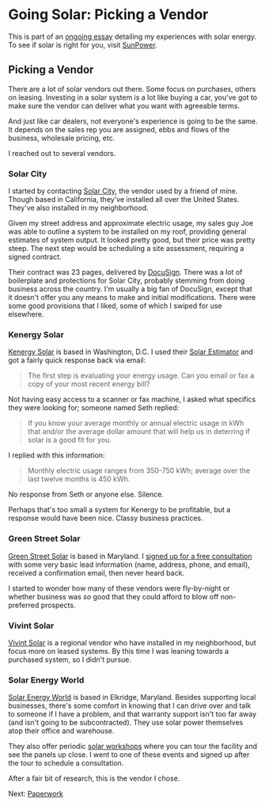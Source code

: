 <!-- title: Picking a Solar Vendor -->
<!-- categories: howto,essay -->
<!-- tags: solar -->
<!-- published: 2014-12-07T15:52:00-05:00 -->
<!-- updated: 2016-04-27T17:09:00-05:00 -->
<!-- summary: Part of the Going Solar series. There are many solar vendors to choose from. This is how I picked mine. -->

# Going Solar: Picking a Vendor

This is part of an [ongoing essay](/v2/solar/) detailing my experiences with solar energy. To see if solar is right for you, visit [SunPower](http://mbsy.co/sunpower/alexsolar).

## Picking a Vendor

There are a lot of solar vendors out there. Some focus on purchases, others on leasing. Investing in a solar system is a lot like buying a car, you've got to make sure the vendor can deliver what you want with agreeable terms.

And just like car dealers, not everyone's experience is going to be the same. It depends on the sales rep you are assigned, ebbs and flows of the business, wholesale pricing, etc.

I reached out to several vendors.

### Solar City

I started by contacting [Solar City](http://www.solarcity.com), the vendor used by a friend of mine. Though based in California, they've installed all over the United States. They've also installed in my neighborhood. 

Given my street address and approximate electric usage, my sales guy Joe was able to outline a system to be installed on my roof, providing general estimates of system output. It looked pretty good, but their price was pretty steep. The next step would be scheduling a site assessment, requiring a signed contract.

Their contract was 23 pages, delivered by [DocuSign](https://www.docusign.com/). There was a lot of boilerplate and protections for Solar City, probably stemming from doing business across the country. I'm usually a big fan of DocuSign, except that it doesn't offer you any means to make and initial modifications. There were some good provisions that I liked, some of which I swiped for use elsewhere.

### Kenergy Solar

[Kenergy Solar](http://kenergysolar.com/) is based in Washington, D.C. I used their [Solar Estimator](http://kenergysolar.com/get-quote) and got a fairly quick response back via email: 

> The first step is evaluating your energy usage. Can you email or fax a copy of your most recent energy bill?

Not having easy access to a scanner or fax machine, I asked what specifics they were looking for; someone named Seth replied:

> If you know your average monthly or annual electric usage in kWh that and/or the average dollar amount that will help us in deterring if solar is a good fit for you. 

I replied with this information:

> Monthly electric usage ranges from 350-750 kWh; average over the last twelve months is 450 kWh.

No response from Seth or anyone else. Silence.

Perhaps that's too small a system for Kenergy to be profitable, but a response would have been nice. Classy business practices.

### Green Street Solar

[Green Street Solar](http://www.greenstreetsolar.com/) is based in Maryland. I [signed up for a free consultation](http://www.greenstreetsolar.com/free-estimate.htm) with some very basic lead information (name, address, phone, and email), received a confirmation email, then never heard back.

I started to wonder how many of these vendors were fly-by-night or whether business was *so* good that they could afford to blow off non-preferred prospects.

### Vivint Solar

[Vivint Solar](http://www.vivintsolar.com/) is a regional vendor who have installed in my neighborhood, but focus more on leased systems. By this time I was leaning towards a purchased system, so I didn't pursue.

### Solar Energy World

[Solar Energy World](http://www.solarenergyworld.com) is based in Elkridge, Maryland. Besides supporting local businesses, there's some comfort in knowing that I can drive over and talk to someone if I have a problem, and that warranty support isn't too far away (and isn't going to be subcontracted). They use solar power themselves atop their office and warehouse.

They also offer periodic [solar workshops](http://www.solarenergyworld.com/for-home/attend-our-solar-workshop/) where you can tour the facility and see the panels up close. I went to one of these events and signed up after the tour to schedule a consultation.

After a fair bit of research, this is the vendor I chose.

Next: [Paperwork](/v2/solar/solar-paperwork.html)